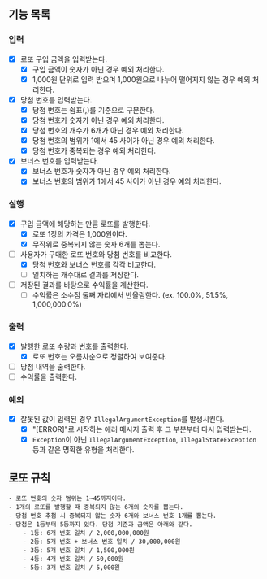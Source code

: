 ## 기능 목록
### 입력
- [x] 로또 구입 금액을 입력받는다.
  - [x] 구입 금액이 숫자가 아닌 경우 예외 처리한다.
  - [x] 1,000원 단위로 입력 받으며 1,000원으로 나누어 떨어지지 않는 경우 예외 처리한다.
- [x] 당첨 번호를 입력받는다.
  - [x] 당첨 번호는 쉼표(,)를 기준으로 구분한다.
  - [x] 당첨 번호가 숫자가 아닌 경우 예외 처리한다.
  - [x] 당첨 번호의 개수가 6개가 아닌 경우 예외 처리한다.
  - [x] 당첨 번호의 범위가 1에서 45 사이가 아닌 경우 예외 처리한다.
  - [x] 당첨 번호가 중복되는 경우 예외 처리한다.
- [x] 보너스 번호를 입력받는다.
  - [x] 보너스 번호가 숫자가 아닌 경우 예외 처리한다.
  - [x] 보너스 번호의 범위가 1에서 45 사이가 아닌 경우 예외 처리한다.
### 실행
- [x] 구입 금액에 해당하는 만큼 로또를 발행한다.
  - [x] 로또 1장의 가격은 1,000원이다.
  - [x] 무작위로 중복되지 않는 숫자 6개를 뽑는다.
- [ ] 사용자가 구매한 로또 번호와 당첨 번호를 비교한다.
  - [x] 당첨 번호와 보너스 번호를 각각 비교한다. 
  - [ ] 일치하는 개수대로 결과를 저장한다.
- [ ] 저장된 결과를 바탕으로 수익률을 계산한다.
  - [ ] 수익률은 소수점 둘째 자리에서 반올림한다. (ex. 100.0%, 51.5%, 1,000,000.0%)
### 출력
- [x] 발행한 로또 수량과 번호를 출력한다.
  - [x] 로또 번호는 오름차순으로 정렬하여 보여준다.
- [ ] 당첨 내역을 출력한다.
- [ ] 수익률을 출력한다.
### 예외
- [x] 잘못된 값이 입력된 경우 `IllegalArgumentException`를 발생시킨다.
  - [x] "[ERROR]"로 시작하는 에러 메시지 출력 후 그 부분부터 다시 입력받는다.
  - [x] `Exception`이 아닌 `IllegalArgumentException`, `IllegalStateException` 등과 같은 명확한 유형을 처리한다.
## 로또 규칙
```
- 로또 번호의 숫자 범위는 1~45까지이다.
- 1개의 로또를 발행할 때 중복되지 않는 6개의 숫자를 뽑는다.
- 당첨 번호 추첨 시 중복되지 않는 숫자 6개와 보너스 번호 1개를 뽑는다.
- 당첨은 1등부터 5등까지 있다. 당첨 기준과 금액은 아래와 같다.
    - 1등: 6개 번호 일치 / 2,000,000,000원
    - 2등: 5개 번호 + 보너스 번호 일치 / 30,000,000원
    - 3등: 5개 번호 일치 / 1,500,000원
    - 4등: 4개 번호 일치 / 50,000원
    - 5등: 3개 번호 일치 / 5,000원
```